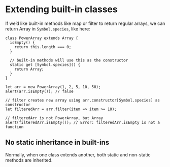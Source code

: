 # Extending built-in classes

If we’d like built-in methods like map or filter to return regular arrays, we can return Array in `Symbol.species`, like here:

```
class PowerArray extends Array {
  isEmpty() {
    return this.length === 0;
  }

  // built-in methods will use this as the constructor
  static get [Symbol.species]() {
    return Array;
  }
}

let arr = new PowerArray(1, 2, 5, 10, 50);
alert(arr.isEmpty()); // false

// filter creates new array using arr.constructor[Symbol.species] as constructor
let filteredArr = arr.filter(item => item >= 10);

// filteredArr is not PowerArray, but Array
alert(filteredArr.isEmpty()); // Error: filteredArr.isEmpty is not a function
```

## No static inheritance in built-ins

Normally, when one class extends another, both static and non-static methods are inherited.